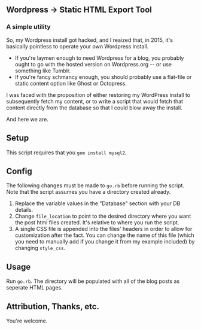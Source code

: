 ## Wordpress -> Static HTML Export Tool
### A simple utility

So, my Wordpress install got hacked, and I reaized that, in 2015, it's basically pointless 
to operate your own Wordpress install. 

- If you're laymen enough to need Wordpress for a blog, you probably ought to go with the hosted version on Wordpress.org -- or use something like Tumblr.
- If you're fancy schmancy enough, you should probably use a flat-file or static content option like Ghost or Octopress.

I was faced with the proposition of either restoring my WordPress install to subsequently fetch my content, or to write a script that would fetch that content directly from the database so that I could blow away the install.

And here we are.

## Setup

This script requires that you `gem install mysql2`.

## Config

The following changes must be made to `go.rb` before running the script. Note that the script assumes you have a directory created already.

1. Replace the variable values in the "Database" section with your DB details.
2. Change `file_location` to point to the desired directory where you want the post html files created. It's relative to where you run the script.
3. A single CSS file is appended into the files' headers in order to allow for customization after the fact. You can change the name of this file (which you need to manually add if you change it from my example included) by changing `style_css`.

## Usage

Run `go.rb`. The directory will be populated with all of the blog posts as seperate HTML pages.

## Attribution, Thanks, etc.

You're welcome.
